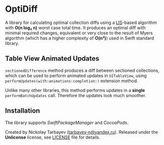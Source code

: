 # OptiDiff

A library for calculating optimal collection diffs using a [LIS](https://en.wikipedia.org/wiki/Longest_increasing_subsequence)-based algorithm 
with **O(n log₂ n)** worst case total time. It produces an optimal diff with minimal required changes, equivalent or very close 
to the result of Myers algorithm (which has a higher complexity of **O(n²)**) used in Swift standard library.


## Table View Animated Updates

`sectionedDifference` method produces a diff between sectioned collections, which can be used to perform animated updates in `UITableView`, 
using `performUpdates(with:animations:completion:)` extension method. 

Unlike many other libraries, this method performs updates in a **single** `performBatchUpdates` call. Therefore the updates look much smoother.


## Installation

The library supports *SwiftPackageManager* and *CocoaPods*.


Created by Nickolay Tarbayev (tarbayev-n@yandex.ru). Released under the **Unlicense** license, see [LICENSE](LICENSE.md) file for details.

